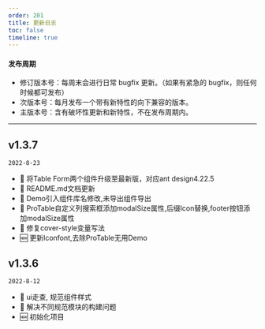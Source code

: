 ```yaml
---
order: 201
title: 更新日志
toc: false
timeline: true
---
```


#### 发布周期

- 修订版本号：每周末会进行日常 bugfix 更新。（如果有紧急的 bugfix，则任何时候都可发布）
- 次版本号：每月发布一个带有新特性的向下兼容的版本。
- 主版本号：含有破坏性更新和新特性，不在发布周期内。

---
## v1.3.7
`2022-8-23`
- 💄 将Table Form两个组件升级至最新版，对应ant design4.22.5
- 💄 README.md文档更新
- 🐞 Demo引入组件库名修改,未导出组件导出
- 🐞 ProTable自定义列搜索框添加modalSize属性,后缀Icon替换,footer按钮添加modalSize属性
- 🐞 修复cover-style变量写法
- 🆕 更新Iconfont,去除ProTable无用Demo


## v1.3.6

`2022-8-12`
- 💄 ui走查, 规范组件样式
- 🐞 解决不同规范模块的构建问题
- 🆕 初始化项目
